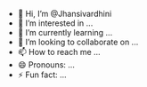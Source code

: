 - 👋 Hi, I’m @Jhansivardhini
- 👀 I’m interested in ...
- 🌱 I’m currently learning ...
- 💞️ I’m looking to collaborate on ...
- 📫 How to reach me ...
- 😄 Pronouns: ...
- ⚡ Fun fact: ...

<!---
Jhansivardhini/Jhansivardhini is a ✨ special ✨ repository because its `README.md` (this file) appears on your GitHub profile.
You can click the Preview link to take a look at your changes.
--->
